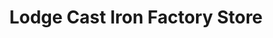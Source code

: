 ---
title: "Lodge Cast Iron Factory Store"
url: /south-pittsburg/lodge-cast-iron-factory-store/
shop: Haushaltsartikel
---